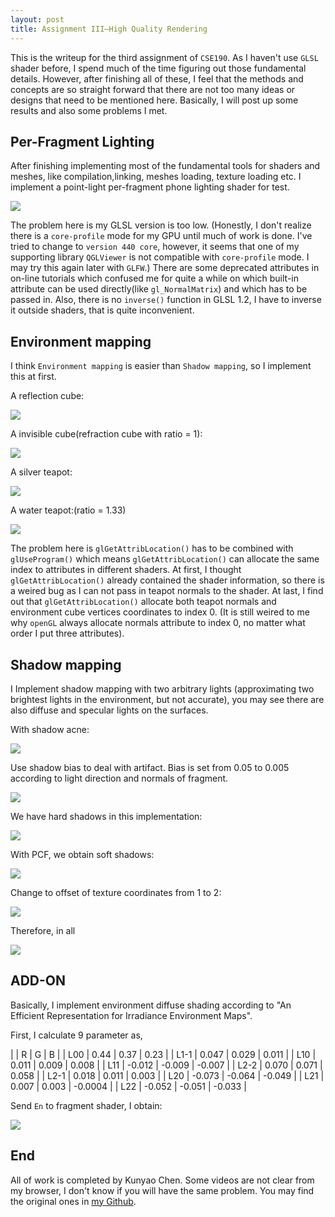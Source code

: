 ```yaml
---
layout: post
title: Assignment III—High Quality Rendering
---
```


This is the writeup for the third assignment of `CSE190`. As I haven't use `GLSL` shader before, I spend much of the time figuring out those fundamental details. However, after finishing all of these, I feel that the methods and concepts are so straight forward that there are not too many ideas or designs that need to be mentioned here. Basically, I will post up some results and also some problems I met. 

## Per-Fragment Lighting

After finishing implementing most of the fundamental tools for shaders and meshes, like compilation,linking, meshes loading, texture loading etc. I implement a point-light per-fragment phone lighting shader for test.

![](../img4/prefrag.gif)

The problem here is my GLSL version is too low. (Honestly, I don't realize there is a `core-profile` mode for my GPU until much of work is done. I've tried to change to `version 440 core`, however, it seems that one of my supporting library `QGLViewer` is not compatible with `core-profile` mode. I may try this again later with `GLFW`.) There are some deprecated attributes in on-line tutorials which confused me for quite a while on which built-in attribute can be used directly(like `gl_NormalMatrix`) and which has to be passed in. Also, there is no `inverse()` function in GLSL 1.2, I have to inverse it outside shaders, that is quite inconvenient.

## Environment mapping

I think `Environment mapping` is easier than `Shadow mapping`, so I implement this at first.

A reflection cube:

![](../img4/env3.gif)

A invisible cube(refraction cube with ratio = 1):

![](../img4/env4.gif)

A silver teapot:

![](../img4/env1.gif)

A water teapot:(ratio = 1.33)

![](../img4/env2.gif)

The problem here is `glGetAttribLocation()` has to be combined with `glUseProgram()` which means `glGetAttribLocation()` can allocate the same index to attributes in different shaders. At first, I thought `glGetAttribLocation()` already contained the shader information, so there is a weired bug as I can not pass in teapot normals to the shader. At last, I find out that `glGetAttribLocation()` allocate both teapot normals and environment cube vertices coordinates to index 0. (It is still weired to me why `openGL` always allocate normals attribute to index 0, no matter what order I put three attributes).

## Shadow mapping

I Implement shadow mapping with two arbitrary lights (approximating two brightest lights in the environment, but not accurate), you may see there are also diffuse and specular lights on the surfaces.

With shadow acne:

![](../img4/shadow1.gif)

Use shadow bias to deal with artifact. Bias is set from 0.05 to 0.005 according to light direction and normals of fragment.

![](../img4/shadow2.gif)

We have hard shadows in this implementation:

![](../img4/shadow3.gif)

With PCF, we obtain soft shadows:

![](../img4/shadow4.gif)

Change to offset of texture coordinates from 1 to 2:

![](../img4/shadow5.gif)

Therefore, in all

![](../img4/shadow6.gif)

## ADD-ON

Basically, I implement environment diffuse shading according to "An Efficient Representation for Irradiance Environment Maps".

First, I calculate 9 parameter as,

|      | R      | G      | B       |
| L00  | 0.44   | 0.37   | 0.23    |
| L1-1 | 0.047  | 0.029  | 0.011   |
| L10  | 0.011  | 0.009  | 0.008   |
| L11  | -0.012 | -0.009 | -0.007  |
| L2-2 | 0.070  | 0.071  | 0.058   |
| L2-1 | 0.018  | 0.011  | 0.003   |
| L20  | -0.073 | -0.064 | -0.049  |
| L21  | 0.007  | 0.003  | -0.0004 |
| L22  | -0.052 | -0.051 | -0.033  |

Send `En` to fragment shader, I obtain:

![](../img4/diffuse.gif)

## End

All of work is completed by Kunyao Chen. Some videos are not clear from my browser, I don't know if you will have the same problem. You may find the original ones in [my Github](https://github.com/kunyao/kunyao.github.io/tree/master/img4).











